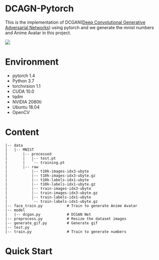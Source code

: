 # DCAGN-Pytorch
This is the implementation of DCGAN([Deep Convolutional Generative Adversarial Networks](https://arxiv.org/pdf/1511.06434.pdf)) using pytorch and we generate the mnist numbers and Anime Avatar in this project.  

![](https://img04.sogoucdn.com/app/a/100520146/f4f292315764a940a3d143164b8afaec)

# Environment
- pytorch 1.4
- Python 3.7
- torchvision 1.1
- CUDA 10.0
- tqdm
- NVIDIA 2080ti
- Ubuntu 18.04
- OpenCV

# Content
```
|-- data
|   |-- MNIST
|       |-- processed
|       |   |-- test.pt
|       |   `-- training.pt
|       |-- raw
|           |-- t10k-images-idx3-ubyte
|           |-- t10k-images-idx3-ubyte.gz
|           |-- t10k-labels-idx1-ubyte
|           |-- t10k-labels-idx1-ubyte.gz
|           |-- train-images-idx3-ubyte
|           |-- train-images-idx3-ubyte.gz
|           |-- train-labels-idx1-ubyte
|           `-- train-labels-idx1-ubyte.gz
|-- face_train.py           # Train to generate Anime Avatar
|-- model                 
|   |-- dcgan.py            # DCGAN Net
|-- preprocess.py           # Resize the dataset images
|-- generate_gif.py         # Generate gif
|-- test.py
|-- train.py                # Train to generate numbers
```

# Quick Start

